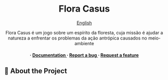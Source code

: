 <div align='center'>

<h1>Flora Casus</h1>
<a href="https://github.com/StarlitVienna/Flora-Casus/blob/master/translations/readmes/english/README.md"> English </a>
<p>Flora Casus é um jogo sobre um espírito da floresta, cuja missão é ajudar a natureza a enfrentar os problemas da ação antrópica causados no meio-ambiente</p>

<h4> <span> · </span> <a href="https://github.com/StarlitVienna/Flora-Casus/blob/master/README.md"> Documentation </a> <span> · </span> <a href="https://github.com/StarlitVienna/Flora-Casus/issues"> Report a bug </a> <span> · </span> <a href="https://github.com/StarlitVienna/Flora-Casus/issues"> Request a feature </a> </h4>


</div>

## :star2: About the Project
